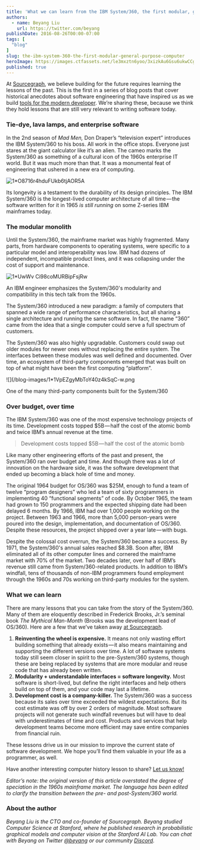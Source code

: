 ```yaml
---
title: 'What we can learn from the IBM System/360, the first modular, general-purpose computer'
authors:
  - name: Beyang Liu
    url: https://twitter.com/beyang
publishDate: 2016-08-26T00:00-07:00
tags: [
  "blog"
]
slug: the-ibm-system-360-the-first-modular-general-purpose-computer
heroImage: https://images.ctfassets.net/le3mxztn6yoo/3xizkAu6Gsu6ukwCCgUqSa/ab2af09166b2e09adfbcea9637293989/1_O8716r4hduFUkb6tjAOR5A.png
published: true
---
```




At [Sourcegraph](https://sourcegraph.com/), we believe building for the future requires learning the lessons of the past. This is the first in a series of blog posts that cover historical anecdotes about software engineering that have inspired us as we build [tools for the modern developer](https://sourcegraph.com/). We’re sharing these, because we think they hold lessons that are still very relevant to writing software today.

### Tie-dye, lava lamps, and enterprise software

In the 2nd season of _Mad Men,_ Don Draper’s “television expert” introduces the IBM System/360 to his boss. All work in the office stops. Everyone just stares at the giant calculator like it’s an alien. The cameo marks the System/360 as something of a cultural icon of the 1960s enterprise IT world. But it was much more than that. It was a monumental feat of engineering that ushered in a new era of computing.

![1*O8716r4hduFUkb6tjAOR5A](//images.contentful.com/le3mxztn6yoo/3xizkAu6Gsu6ukwCCgUqSa/ab2af09166b2e09adfbcea9637293989/1_O8716r4hduFUkb6tjAOR5A.png)

Its longevity is a testament to the durability of its design principles. The IBM System/360 is the longest-lived computer architecture of all time — the software written for it in 1965 _is still running_ on some Z-series IBM mainframes today.

### The modular monolith

Until the System/360, the mainframe market was highly fragmented. Many parts, from hardware components to operating systems, were specific to a particular model and interoperability was low. IBM had dozens of independent, incompatible product lines, and it was collapsing under the cost of support and maintenance.

![1*UwWv Ci98coMURBipFsjRw](//images.contentful.com/le3mxztn6yoo/3Yqry4Ibeg0gqk6EOQUk8k/aba891147649365192ccb285db92866c/1_UwWv_Ci98coMURBipFsjRw.png)

An IBM engineer emphasizes the System/360's modularity and compatibility in this tech talk from the 1960s.

The System/360 introduced a new paradigm: a family of computers that spanned a wide range of performance characteristics, but all sharing a single architecture and running the same software. In fact, the name “360” came from the idea that a single computer could serve a full spectrum of customers.

The System/360 was also highly upgradable. Customers could swap out older modules for newer ones without replacing the entire system. The interfaces between these modules was well defined and documented. Over time, an ecosystem of third-party components emerged that was built on top of what might have been the first computing “platform”.

![](/blog-images/1*1VpEZgyMbToY40z4kSqC-w.png

One of the many third-party components built for the System/360

### Over budget, over time

The IBM System/360 was one of the most expensive technology projects of its time. Development costs topped $5B — half the cost of the atomic bomb and twice IBM’s annual revenue at the time.

> Development costs topped $5B — half the cost of the atomic bomb

Like many other engineering efforts of the past and present, the System/360 ran over budget and time. And though there was a lot of innovation on the hardware side, it was the software development that ended up becoming a black hole of time and money.

The original 1964 budget for OS/360 was $25M, enough to fund a team of twelve “program designers” who led a team of sixty programmers in implementing 40 “functional segments” of code. By October 1965, the team had grown to 150 programmers and the expected shipping date had been delayed 6 months. By 1966, IBM had over 1,000 people working on the project. Between 1963 and 1966, more than 5,000 person-years were poured into the design, implementation, and documentation of OS/360\. Despite these resources, the project shipped over a year late — with bugs.

Despite the colossal cost overrun, the System/360 became a success. By 1971, the System/360's annual sales reached $8.3B. Soon after, IBM eliminated all of its other computer lines and cornered the mainframe market with 70% of the market. Two decades later, over half of IBM’s revenue still came from System/360-related products. In addition to IBM’s windfall, tens of thousands of non-IBM programmers found employment through the 1960s and 70s working on third-party modules for the system.

### What we can learn

There are many lessons that you can take from the story of the System/360\. Many of them are eloquently described in Frederick Brooks, Jr.’s seminal book _The Mythical Man-Month_ (Brooks was the development lead of OS/360). Here are a few that we’ve taken away [at Sourcegraph](https://sourcegraph.com).

1.  **Reinventing the wheel is expensive.** It means not only wasting effort building something that already exists — it also means maintaining and supporting the different versions over time. A lot of software systems today still seem closer in spirit to the pre-System/360 systems, though these are being replaced by systems that are more modular and reuse code that has already been written.
2.  **Modularity + understandable interfaces = software longevity.** Most software is short-lived, but define the right interfaces and help others build on top of them, and your code may last a lifetime.
3.  **Development cost is a company-killer.** The System/360 was a success because its sales over time exceeded the wildest expectations. But its cost estimate was off by over 2 orders of magnitude. Most software projects will not generate such windfall revenues but will have to deal with underestimates of time and cost. Products and services that help development teams become more efficient may save entire companies from financial ruin.

These lessons drive us in our mission to improve the current state of software development. We hope you’ll find them valuable in your life as a programmer, as well.

Have another interesting computer history lesson to share? [Let us know!](https://twitter.com/sourcegraph)

_Editor’s note: the original version of this article overstated the degree of speciation in the 1960s mainframe market. The language has been edited to clarify the transition between the pre- and post-System/360 world._

### About the author

_Beyang Liu is the CTO and co-founder of Sourcegraph. Beyang studied Computer Science at Stanford, where he published research in probabilistic graphical models and computer vision at the Stanford AI Lab. You can chat with Beyang on Twitter [@beyang](https://twitter.com/beyang) or our community [Discord](https://discord.com/invite/vqsBW8m5Y8)._
